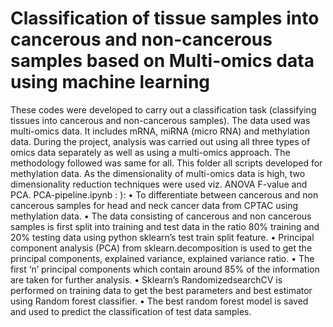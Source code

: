 # Classification of tissue samples into cancerous and non-cancerous samples based on Multi-omics data using machine learning

These codes were developed to carry out a classification task (classifying tissues into cancerous and non-cancerous samples). The data used was multi-omics data. It includes mRNA, miRNA (micro RNA) and methylation data. During the project, analysis was carried out using all three types of omics data separately as well as using a multi-omics approach. The methodology followed was same for all. This folder all scripts developed for methylation data. As the dimensionality of multi-omics data is high, two dimensionality reduction techniques were used viz. ANOVA F-value and PCA. 
PCA-pipeline.ipynb : ): • To differentiate between cancerous and non cancerous samples for head and neck cancer data from CPTAC using methylation data. • The data consisting of cancerous and non cancerous samples is first split into training and test data in the ratio 80% training and 20% testing data using python sklearn’s test train split feature. • Principal component analysis (PCA) from sklearn.decomposition is used to get the principal components, explained variance, explained variance ratio. • The first ‘n’ principal components which contain around 85% of the information are taken for further analysis. • Sklearn’s RandomizedsearchCV is performed on training data to get the best parameters and best estimator using Random forest classifier. • The best random forest model is saved and used to predict the classification of test data samples.
